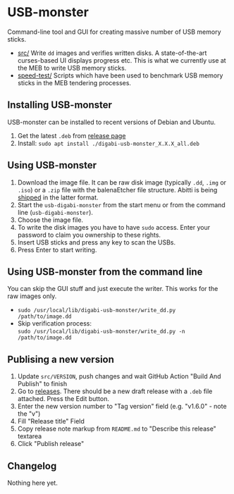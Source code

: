 # USB-monster

Command-line tool and GUI for creating massive number of USB memory sticks.

 * [src/](src/README.md) Write `dd` images and verifies written disks.
   A state-of-the-art curses-based UI displays progress etc. This is what we currently
   use at the MEB to write USB memory sticks.
 * [speed-test/](speed-test/README.md) Scripts which have been used to benchmark
   USB memory sticks in the MEB tendering processes.

## Installing USB-monster

USB-monster can be installed to recent versions of Debian and Ubuntu.

 1. Get the latest `.deb` from [release page](https://github.com/digabi/usb-monster/releases)
 1. Install: `sudo apt install ./digabi-usb-monster_X.X.X_all.deb`

## Using USB-monster

 1. Download the image file. It can be raw disk image (typically `.dd`, `.img` or `.iso`)
    or a `.zip` file with the balenaEtcher file structure. Abitti is being [shipped](https://www.abitti.fi/fi/paivitykset/)
    in the latter format.
 1. Start the `usb-digabi-monster` from the start menu or from the command line (`usb-digabi-monster`).
 1. Choose the image file.
 1. To write the disk images you have to have `sudo` access. Enter your password to claim
    you ownership to these rights.
 1. Insert USB sticks and press any key to scan the USBs.
 1. Press Enter to start writing.

## Using USB-monster from the command line

You can skip the GUI stuff and just execute the writer. This works for the raw images only.

 * `sudo /usr/local/lib/digabi-usb-monster/write_dd.py /path/to/image.dd`
 * Skip verification process: \
   `sudo /usr/local/lib/digabi-usb-monster/write_dd.py -n /path/to/image.dd`

## Publising a new version

 1. Update `src/VERSION`, push changes and wait GitHub Action "Build And Publish" to finish
 1. Go to [releases](https://github.com/digabi/usb-monster/releases). There should be a new draft release with a `.deb` file attached. Press the Edit button.
 1. Enter the new version number to "Tag version" field (e.g. "v1.6.0" - note the "v")
 1. Fill "Release title" Field
 1. Copy release note markup from `README.md` to "Describe this release" textarea
 1. Click "Publish release"

## Changelog

Nothing here yet.
